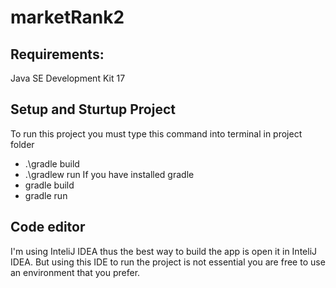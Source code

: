 # marketRank2

## Requirements:
Java SE Development Kit 17

## Setup and Sturtup Project
To run this project you must type this command into terminal in project folder
- .\gradle build
- .\gradlew run
If you have installed gradle  
- gradle build
- gradle run

## Code editor
I'm using InteliJ IDEA thus the best way to build the app is open it in InteliJ IDEA. But using this IDE to run the project is not essential you are free to use an environment that you prefer.
